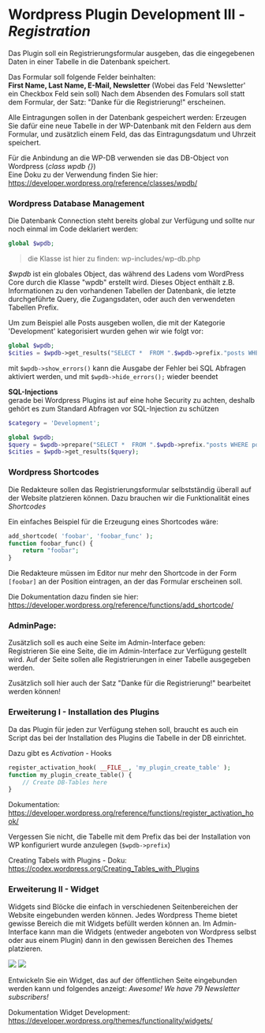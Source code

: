 # Wordpress Plugin Development III - *Registration*

Das Plugin soll ein Registrierungsformular ausgeben, das die eingegebenen Daten in einer Tabelle in die Datenbank speichert.

Das Formular soll folgende Felder beinhalten:  
**First Name, Last Name, E-Mail, Newsletter** (Wobei das Feld 'Newsletter' ein Checkbox Feld sein soll)
Nach dem Absenden des Fomulars soll statt dem Formular, der Satz: "Danke für die Registrierung!" erscheinen.

Alle Eintragungen sollen in der Datenbank gespeichert werden:
Erzeugen Sie dafür eine neue Tabelle in der WP-Datenbank mit den Feldern aus dem Formular, und zusätzlich einem Feld, das das Eintragungsdatum und Uhrzeit speichert.

Für die Anbindung an die WP-DB verwenden sie das DB-Object von Wordpress (*class wpdb {}*)  
Eine Doku zu der Verwendung finden Sie hier: https://developer.wordpress.org/reference/classes/wpdb/


### Wordpress Database Management

Die Datenbank Connection steht bereits global zur Verfügung und sollte nur noch einmal im Code deklariert werden:

```php
global $wpdb;
```

>die Klasse ist hier zu finden: wp-includes/wp-db.php


*$wpdb* ist ein globales Object, das während des Ladens vom WordPress Core durch die Klasse "wpdb" erstellt wird. Dieses Object enthält z.B. Informationen zu den vorhandenen Tabellen der Datenbank, die letzte durchgeführte Query, die Zugangsdaten, oder auch den verwendeten Tabellen Prefix.

Um zum Beispiel alle Posts ausgeben wollen, die mit der Kategorie 'Development' kategorisiert wurden gehen wir wie folgt vor:

```php
global $wpdb;
$cities = $wpdb->get_results("SELECT *  FROM ".$wpdb->prefix."posts WHERE post_category LIKE 'Development'");
```

mit `$wpdb->show_errors()` kann die Ausgabe der Fehler bei SQL Abfragen aktiviert werden, und mit `$wpdb->hide_errors();` wieder beendet

**SQL-Injections**  
gerade bei Wordpress Plugins ist auf eine hohe Security zu achten, deshalb gehört es zum Standard Abfragen vor SQL-Injection zu schützen

```php
$category = 'Development';

global $wpdb;
$query = $wpdb->prepare("SELECT *  FROM ".$wpdb->prefix."posts WHERE post_category LIKE %s", $category);
$cities = $wpdb->get_results($query);
```

### Wordpress Shortcodes

Die Redakteure sollen das Registrierungsformular selbstständig überall auf der Website platzieren können. Dazu brauchen wir die Funktionalität eines *Shortcodes*

Ein einfaches Beispiel für die Erzeugung eines Shortcodes wäre:

```php
add_shortcode( 'foobar', 'foobar_func' );
function foobar_func() {
	return "foobar";
}
```

Die Redakteure müssen im Editor nur mehr den Shortcode in der Form ``[foobar]`` an der Position eintragen, an der das Formular erscheinen soll.

Die Dokumentation dazu finden sie hier: https://developer.wordpress.org/reference/functions/add_shortcode/



### AdminPage:
Zusätzlich soll es auch eine Seite im Admin-Interface geben:  
Registrieren Sie eine Seite, die im Admin-Interface zur Verfügung gestellt wird.
Auf der Seite sollen alle Registrierungen in einer Tabelle ausgegeben werden.

Zusätzlich soll hier auch der Satz "Danke für die Registrierung!" bearbeitet werden können!

### Erweiterung I - Installation des Plugins

Da das Plugin für jeden zur Verfügung stehen soll, braucht es auch ein Script das bei der Installation des Plugins die Tabelle in der DB einrichtet.

Dazu gibt es  *Activation* - Hooks

```php
register_activation_hook( __FILE__, 'my_plugin_create_table' );
function my_plugin_create_table() {
	// Create DB-Tables here
}
```
Dokumentation: https://developer.wordpress.org/reference/functions/register_activation_hook/

Vergessen Sie nicht, die Tabelle mit dem Prefix das bei der Installation von WP konfiguriert wurde anzulegen (``$wpdb->prefix``)

Creating Tabels with Plugins - Doku: https://codex.wordpress.org/Creating_Tables_with_Plugins


### Erweiterung II - Widget

Widgets sind Blöcke die einfach in verschiedenen Seitenbereichen der Website eingebunden werden können. Jedes Wordpress Theme bietet gewisse Bereich die mit Widgets befüllt werden können an. Im Admin-Interface kann man die Widgets (entweder angeboten von Wordpress selbst oder aus einem Plugin) dann in den gewissen Bereichen des Themes platzieren.

![](registrationPlugin_images/widgets-admin-bereich.png)
![](registrationPlugin_images/addwidgetdemo.gif)

Entwickeln Sie ein Widget, das auf der öffentlichen Seite eingebunden werden kann und folgendes anzeigt:
*Awesome! We have 79 Newsletter subscribers!*

<!-- https://www.ionos.at/digitalguide/hosting/blogs/wordpress-widgets/ -->

Dokumentation Widget Development: https://developer.wordpress.org/themes/functionality/widgets/


